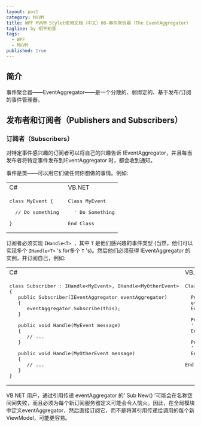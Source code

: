 ```yaml
---
layout: post
category: MVVM
title: WPF MVVM Stylet使用文档（中文）08-事件聚合器（The EventAggregator）
tagline: by 明不知昔
tags: 
  - WPF
  - MVVM
published: true
---
```




## 简介

事件聚合器——EventAggregator——是一个分散的、弱绑定的、基于发布/订阅的事件管理器。

<!--more-->

## 发布者和订阅者（Publishers and Subscribers）

### 订阅者（Subscribers）

对特定事件感兴趣的订阅者可以将自己的兴趣告诉 IEventAggregator，并且每当发布者将特定事件发布到IEventAggregator 时，都会收到通知。

事件是类——可以用它们做任何你想做的事情。例如:

<table><tr><td>C#</td><td>VB.NET</td>
<tr><td valign="top"><pre lang="csharp">
class MyEvent { 
&nbsp;
  // Do something 
&nbsp;
}</pre>
</td><td valign="top"><pre lang="vb.net">
Class MyEvent
&nbsp;
  &#39; Do Something
&nbsp;
End Class</pre></td></tr></table>

订阅者必须实现 `IHandle<T> `，其中 `T` 是他们感兴趣的事件类型 (当然，他们可以实现多个 `IHandle<T>` 's for多个 `T` 's)。然后他们必须获得 IEventAggregator 的实例，并订阅自己，例如:

<table><tr><td>C#</td><td>VB.NET</td>
<tr><td valign="top"><pre lang="csharp">
class Subscriber : IHandle&lt;MyEvent&gt;, IHandle&lt;MyOtherEvent&gt;
{
   public Subscriber(IEventAggregator eventAggregator)
   {
      eventAggregator.Subscribe(this);
   }
&nbsp;
   public void Handle(MyEvent message)
   {
      // ...
   }
&nbsp;
   public void Handle(MyOtherEvent message)
   {
      // ...
   }
}</pre>
</td><td valign="top"><pre lang="vb.net">
Class Subscriber : Implements IHandle(Of MyEvent)
&nbsp;
  Public Sub New(ByRef eventAggregator as IEventAggregator)
  eventAggregator.Subscribe(Me)
  End Sub
&nbsp;
  Public Sub Handle(message as MyEvent) Implements IHandle(Of MyEvent).Handle
  &#39; ...
  End Sub
&nbsp;
  Public Sub Handle(message as MyOtherEvent) Implements IHandle(Of MyOtherEvent).Handle
  &#39; ...
  End Sub
&nbsp;
End Class</pre></td></tr></table>

VB.NET 用户，通过引用传递 eventAggregator 的' Sub New() '可能会在名称空间间失败，而且必须为每个新订阅服务器定义可能会令人恼火。因此，在全局模块中定义eventAggregator，然后直接订阅它，而不是将其引用传递给调用的每个新ViewModel，可能更容易。